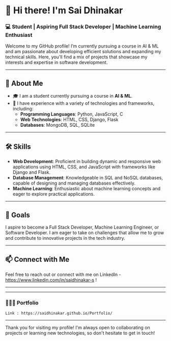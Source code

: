 # 👋 Hi there! I'm Sai Dhinakar

### 💻 Student | Aspiring Full Stack Developer | Machine Learning Enthusiast 

Welcome to my GitHub profile! I’m currently pursuing a course in AI & ML and am passionate about developing efficient solutions and expanding my technical skills. Here, you'll find a mix of projects that showcase my interests and expertise in software development.

---

## 🌟 About Me

- 🎓 I am a student currently pursuing a course in **AI & ML**.
- 💼 I have experience with a variety of technologies and frameworks, including:
  - **Programming Languages**: Python, JavaScript, C
  - **Web Technologies**: HTML, CSS, Django, Flask
  - **Databases**: MongoDB, SQL, SQLite

---

## 🛠️ Skills

- **Web Development**: Proficient in building dynamic and responsive web applications using HTML, CSS, and JavaScript with frameworks like Django and Flask.
- **Database Management**: Knowledgeable in SQL and NoSQL databases, capable of designing and managing databases effectively.
- **Machine Learning**: Enthusiastic about machine learning concepts and eager to explore practical applications.

---

## 🎯 Goals

I aspire to become a Full Stack Developer, Machine Learning Engineer, or Software Developer. I am eager to take on challenges that allow me to grow and contribute to innovative projects in the tech industry.

---

## 📫 Connect with Me

Feel free to reach out or connect with me on LinkedIn - https://www.linkedin.com/in/saidhinakar-s !

---

---

### 👨🏻‍💻 Portfolio

    Link : https://saidhinakar.github.io/Portfolio/
    
---

Thank you for visiting my profile! I'm always open to collaborating on projects or learning new technologies, so don't hesitate to get in touch!
